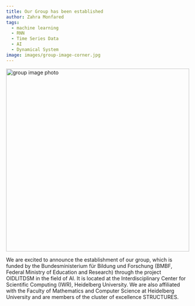 ```yaml
---
title: Our Group has been established
author: Zahra Monfared
tags:
  - machine learning
  - RNN
  - Time Series Data
  - AI
  - Dynamical System
image: images/group-image-corner.jpg
---
```


<div>
  <img src="../images/group-image-corner.jpg" alt="group image photo" style="width: 500px; height: 500px;"/>
</div>


We are excited to announce the establishment of our group, which is funded by the Bundesministerium für Bildung und Forschung (BMBF, Federal Ministry of Education and Research) through the project OIDLITDSM in the field of AI. It is located at the Interdisciplinary Center for Scientific Computing (IWR), Heidelberg University. We are also affiliated with the Faculty of Mathematics and Computer Science at Heidelberg University and are members of the cluster of excellence STRUCTURES.
